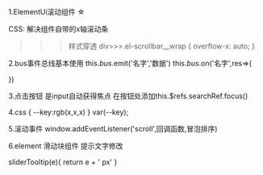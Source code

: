 1.ElementUi滚动组件 ☆
<div style="height:400px;">
<el-scrollbar style="height:100%;"></el-scrollbar>
<div>

CSS:
解决组件自带的x轴滚动条
>>>样式穿透
div>>>.el-scrollbar__wrap {
  overflow-x: auto;
}


2.bus事件总线基本使用
this.$bus.$emit('名字','数据')
this.$bus.$on('名字',res=>{
  
})


3.点击按钮 是input自动获得焦点
在按钮处添加this.$refs.searchRef.focus() 

4.css
{
  --key:rgb(x,x,x)
}
var(--key);

5.滚动事件
window.addEventListener('scroll',回调函数,冒泡排序)

6.element 滑动块组件 提示文字修改
<el-slider :format-tooltip="sliderTooltip" ></el-slider>

sliderTooltip(e){
  return e + ' px'
}